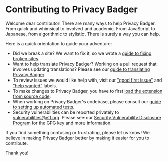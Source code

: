 # Contributing to Privacy Badger

Welcome dear contributor! There are many ways to help Privacy Badger. From
quick and whimsical to involved and academic. From JavaScript to Japanese, from
algorithmic to stylistic. There is surely a way you can help.

Here is a quick orientation to guide your adventure:

* Did we break a site? We want to fix it,
  so we wrote a [guide to fixing broken sites](/doc/fixing-broken-sites.md).
* Want to help translate Privacy Badger? Working on a pull request that
  involves updating translations?
  Please see our [guide to translating Privacy Badger](/doc/Translation.md).
* To review issues we would like help with, visit our
  ["good first issue"](https://github.com/EFForg/privacybadger/labels/good%20first%20issue)
  and
  ["help wanted"](https://github.com/EFForg/privacybadger/labels/help%20wanted)
  labels.
* To make changes to Privacy Badger, you have to first [load the extension from source code](/doc/develop.md#install-from-source).
* When working on Privacy Badger's codebase, please consult our [guide to setting up automated tests](/doc/tests.md).
* Security vulnerabilities can be reported privately to
  [vulnerabilities@eff.org](mailto:vulnerabilities@eff.org). Please see our
  [Security Vulnerability Disclosure Program](https://www.eff.org/security)
  for the GPG key and more information.
<!---
* This short overview of Privacy Badger's architecture can help put things in perspective.
* Developer setup and debugging.
-->

If you find something confusing or frustrating, please let us know!
We believe in making Privacy Badger better by making it easier for you to contribute.

Thank you!
